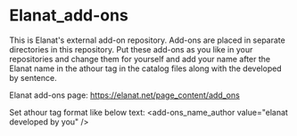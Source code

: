 # Elanat_add-ons
This is Elanat's external add-on repository. Add-ons are placed in separate directories in this repository. Put these add-ons as you like in your repositories and change them for yourself and add your name after the Elanat name in the athour tag in the catalog files along with the developed by sentence.

Elanat add-ons page:
https://elanat.net/page_content/add_ons

Set athour tag format like below text:
<add-ons_name_author value="elanat developed by you" />
